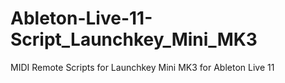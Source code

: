 # Ableton-Live-11-Script_Launchkey_Mini_MK3
MIDI Remote Scripts for Launchkey Mini MK3 for Ableton Live 11
